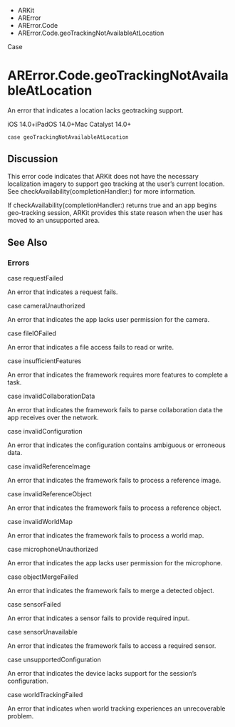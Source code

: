 

- ARKit
- ARError
- ARError.Code
-  ARError.Code.geoTrackingNotAvailableAtLocation 

Case

# ARError.Code.geoTrackingNotAvailableAtLocation

An error that indicates a location lacks geotracking support.

iOS 14.0+iPadOS 14.0+Mac Catalyst 14.0+

``` source
case geoTrackingNotAvailableAtLocation
```

## Discussion

This error code indicates that ARKit does not have the necessary localization imagery to support geo tracking at the user’s current location. See checkAvailability(completionHandler:) for more information.

If checkAvailability(completionHandler:) returns true and an app begins geo-tracking session, ARKit provides this state reason when the user has moved to an unsupported area.

## See Also

### Errors

case requestFailed

An error that indicates a request fails.

case cameraUnauthorized

An error that indicates the app lacks user permission for the camera.

case fileIOFailed

An error that indicates a file access fails to read or write.

case insufficientFeatures

An error that indicates the framework requires more features to complete a task.

case invalidCollaborationData

An error that indicates the framework fails to parse collaboration data the app receives over the network.

case invalidConfiguration

An error that indicates the configuration contains ambiguous or erroneous data.

case invalidReferenceImage

An error that indicates the framework fails to process a reference image.

case invalidReferenceObject

An error that indicates the framework fails to process a reference object.

case invalidWorldMap

An error that indicates the framework fails to process a world map.

case microphoneUnauthorized

An error that indicates the app lacks user permission for the microphone.

case objectMergeFailed

An error that indicates the framework fails to merge a detected object.

case sensorFailed

An error that indicates a sensor fails to provide required input.

case sensorUnavailable

An error that indicates the framework fails to access a required sensor.

case unsupportedConfiguration

An error that indicates the device lacks support for the session’s configuration.

case worldTrackingFailed

An error that indicates when world tracking experiences an unrecoverable problem.

